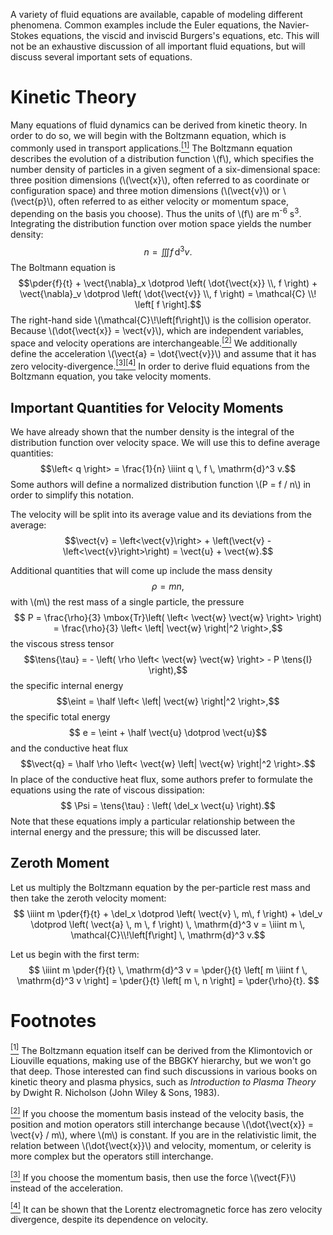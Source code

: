 A variety of fluid equations are available, capable of modeling different phenomena.  Common examples include the Euler equations, the Navier-Stokes equations, the viscid and inviscid Burgers's equations, etc.  This will not be an exhaustive discussion of all important fluid equations, but will discuss several important sets of equations.

# Kinetic Theory #

Many equations of fluid dynamics can be derived from kinetic theory.  In order to do so, we will begin with the Boltzmann equation, which is commonly used in transport applications.<a name="footmark1"></a>[<sup>\[1\]</sup>](#footnote1)  The Boltzmann equation describes the evolution of a distribution function \\\(f\\\), which specifies the number density of particles in a given segment of a six-dimensional space: three position dimensions (\\\(\vect{x}\\\), often referred to as coordinate or configuration space) and three motion dimensions (\\\(\vect{v}\\\) or \\\(\vect{p}\\\), often referred to as either velocity or momentum space, depending on the basis you choose).  Thus the units of \\\(f\\\) are m<sup>-6</sup> s<sup>3</sup>.  Integrating the distribution function over motion space yields the number density:
$$n = \iiint f \, \mathrm{d}^3v.$$
The Boltmann equation is
$$\pder{f}{t} + \vect{\nabla}_x \dotprod \left( \dot{\vect{x}} \\, f \right) + \vect{\nabla}_v \dotprod \left( \dot{\vect{v}} \\, f \right) = \mathcal{C} \\! \left[ f \right].$$
The right-hand side \\\(\mathcal{C}\\!\left[f\right]\\\) is the collision operator.  Because \\\(\dot{\vect{x}} = \vect{v}\\\), which are independent variables, space and velocity operations are interchangeable.<a name="footmark2"></a>[<sup>\[2\]</sup>](#footnote2)  We additionally define the acceleration \\\(\vect{a} = \dot{\vect{v}}\\\) and assume that it has zero velocity-divergence.<a name="footmark3"></a>[<sup>\[3\]</sup>](#footnote3)<a name="footmark4"></a>[<sup>\[4\]</sup>](#footnote4)  In order to derive fluid equations from the Boltzmann equation, you take velocity moments.

## Important Quantities for Velocity Moments ##

We have already shown that the number density is the integral of the distribution function over velocity space.  We will use this to define average quantities:
$$\left< q \right> = \frac{1}{n} \iiint q \, f \, \mathrm{d}^3 v.$$
Some authors will define a normalized distribution function \\\(P = f / n\\\) in order to simplify this notation.

The velocity will be split into its average value and its deviations from the average:
$$\vect{v} = \left<\vect{v}\right> + \left(\vect{v} - \left<\vect{v}\right>\right) = \vect{u} + \vect{w}.$$

Additional quantities that will come up include the mass density
$$ \rho = m n,$$
with \\\(m\\\) the rest mass of a single particle, the pressure
$$ P = \frac{\rho}{3} \mbox{Tr}\left( \left< \vect{w} \vect{w} \right> \right) = \frac{\rho}{3} \left< \left| \vect{w} \right|^2 \right>,$$
the viscous stress tensor
$$\tens{\tau} = - \left( \rho \left< \vect{w} \vect{w} \right> - P \tens{I} \right),$$
the specific internal energy
$$\eint = \half \left< \left| \vect{w} \right|^2 \right>,$$
the specific total energy
$$ e = \eint + \half \vect{u} \dotprod \vect{u}$$
and the conductive heat flux
$$\vect{q} = \half \rho \left< \vect{w} \left| \vect{w} \right|^2 \right>.$$
In place of the conductive heat flux, some authors prefer to formulate the equations using the rate of viscous dissipation:
$$ \Psi = \tens{\tau} : \left( \del_x \vect{u} \right).$$
Note that these equations imply a particular relationship between the internal energy and the pressure; this will be discussed later.

## Zeroth Moment ##

Let us multiply the Boltzmann equation by the per-particle rest mass and then take the zeroth velocity moment:
$$ \iiint m \pder{f}{t} + \del_x \dotprod \left( \vect{v} \, m\, f \right) + \del_v \dotprod \left( \vect{a} \, m \, f \right) \, \mathrm{d}^3 v = \iiint m \, \mathcal{C}\\!\left[f\right] \, \mathrm{d}^3 v.$$

Let us begin with the first term:
$$ \iiint m \pder{f}{t} \, \mathrm{d}^3 v
    = \pder{}{t} \left[ m \iiint f \, \mathrm{d}^3 v \right]
    = \pder{}{t} \left[ m \, n \right]
    = \pder{\rho}{t}. $$

# Footnotes #

<a name="footnote1"></a>[<sup>\[1\]</sup>](#footmark1) The Boltzmann equation itself can be derived from the Klimontovich or Liouville equations, making use of the BBGKY hierarchy, but we won't go that deep.  Those interested can find such discussions in various books on kinetic theory and plasma physics, such as _Introduction to Plasma Theory_ by Dwight R. Nicholson (John Wiley & Sons, 1983).

<a name="footnote2"></a>[<sup>\[2\]</sup>](#footmark2) If you choose the momentum basis instead of the velocity basis, the position and motion operators still interchange because \\\(\dot{\vect{x}} = \vect{v} / m\\\), where \\\(m\\\) is constant.  If you are in the relativistic limit, the relation between \\\(\dot{\vect{x}}\\\) and velocity, momentum, or celerity is more complex but the operators still interchange.

<a name="footnote3"></a>[<sup>\[3\]</sup>](#footmark3) If you choose the momentum basis, then use the force \\\(\vect{F}\\\) instead of the acceleration.

<a name="footnote4"></a>[<sup>\[4\]</sup>](#footmark4) It can be shown that the Lorentz electromagnetic force has zero velocity divergence, despite its dependence on velocity.
